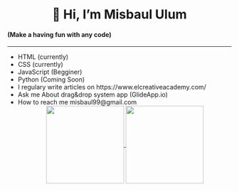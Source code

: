 <h1 style="text-align: center;">👋 Hi, I’m Misbaul Ulum</h1>
<h4>(Make a having fun with any code)</h4>

<hr>

<ul>
 <li>HTML (currently)</li>
 <li>CSS (currently)</li>
 <li>JavaScript (Begginer)</li>
 <li>Python (Coming Soon)</li>
  <li>I regulary write articles on https://www.elcreativeacademy.com/</li>
 <li>Ask me About drag&drop system app (GlideApp.io)</li>
 <li>How to reach me misbaul99@gmail.com</li>

 <div style='text-align:center'>
    <a href="#" title="Stats">
        <img height=175 align="center" src="https://github-readme-stats.vercel.app/api?username=misbaululum&show_icons=true&count_private=true&theme=gotham">
    </a>
    <a href="#" title="Stats">
        <img height=175 align="center" src="https://github-readme-stats.vercel.app/api/top-langs/?username=misbaululum&title_color=2aa889&text_color=99d1ce&icon_color=2bbc8a&bg_color=0c1014&langs_count=10&layout=compact" />
    </a>
</div>
</ul>
<!---
Misbaul99/Misbaul99 is a ✨ special ✨ repository because its `README.md` (this file) appears on your GitHub profile.
You can click the Preview link to take a look at your changes.
--->
